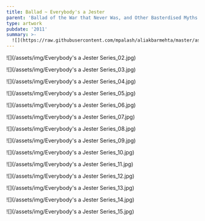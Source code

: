 ```yaml
---
title: Ballad ~ Everybody's a Jester
parent: 'Ballad of the War that Never Was, and Other Basterdised Myths'
type: artwork
pubdate: '2011'
summary: >-
  ![](https://raw.githubusercontent.com/mpalash/aliakbarmehta/master/assets/img/Everybody's%20a%20Jester%20Series_01.jpg)
---
```

![](/assets/img/Everybody's a Jester Series_02.jpg)

![](/assets/img/Everybody's a Jester Series_03.jpg)

![](/assets/img/Everybody's a Jester Series_04.jpg)

![](/assets/img/Everybody's a Jester Series_05.jpg)

![](/assets/img/Everybody's a Jester Series_06.jpg)

![](/assets/img/Everybody's a Jester Series_07.jpg)

![](/assets/img/Everybody's a Jester Series_08.jpg)

![](/assets/img/Everybody's a Jester Series_09.jpg)

![](/assets/img/Everybody's a Jester Series_10.jpg)

![](/assets/img/Everybody's a Jester Series_11.jpg)

![](/assets/img/Everybody's a Jester Series_12.jpg)

![](/assets/img/Everybody's a Jester Series_13.jpg)

![](/assets/img/Everybody's a Jester Series_14.jpg)

![](/assets/img/Everybody's a Jester Series_15.jpg)
